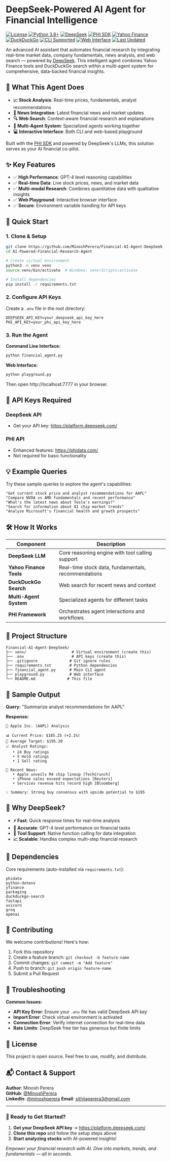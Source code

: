 # DeepSeek-Powered AI Agent for Financial Intelligence

[![License](https://img.shields.io/badge/License-MIT-yellow.svg)](https://opensource.org/licenses/MIT)
[![Python 3.8+](https://img.shields.io/badge/python-3.8+-blue.svg)](https://www.python.org/)
[![DeepSeek](https://img.shields.io/badge/DeepSeek-AI-blueviolet)](https://platform.deepseek.com/)
[![PHI SDK](https://img.shields.io/badge/PHI%20SDK-Orchestrator-green)](https://github.com/phidatahq/phidata)
[![Yahoo Finance](https://img.shields.io/badge/Yahoo%20Finance-Data-red)](https://finance.yahoo.com/)
[![DuckDuckGo](https://img.shields.io/badge/DuckDuckGo-Search-orange)](https://duckduckgo.com/)
[![CLI Supported](https://img.shields.io/badge/CLI-Supported-lightgrey)](#)
[![Web Interface](https://img.shields.io/badge/Web%20Playground-Available-brightgreen)](#)
[![Last Updated](https://img.shields.io/badge/Updated-June%202025-informational)](#)

An advanced AI assistant that automates financial research by integrating real-time market data, company fundamentals, news analysis, and web search — powered by [DeepSeek](https://platform.deepseek.com/). This intelligent agent combines Yahoo Finance tools and DuckDuckGo search within a multi-agent system for comprehensive, data-backed financial insights.

## 🎯 What This Agent Does

- **📈 Stock Analysis**: Real-time prices, fundamentals, analyst recommendations
- **📰 News Integration**: Latest financial news and market updates  
- **🔍 Web Search**: Context-aware financial research and explanations
- **🤝 Multi-Agent System**: Specialized agents working together
- **💻 Interactive Interface**: Both CLI and web-based playground

Built with the [PHI SDK](https://github.com/phidatahq/phidata) and powered by DeepSeek's LLMs, this solution serves as your AI financial co-pilot.

## ✨ Key Features

- ✅ **High Performance**: GPT-4 level reasoning capabilities
- ✅ **Real-time Data**: Live stock prices, news, and market data
- ✅ **Multi-modal Research**: Combines quantitative data with qualitative insights
- ✅ **Web Playground**: Interactive browser interface
- ✅ **Secure**: Environment variable handling for API keys

## 🚀 Quick Start

### 1. Clone & Setup
```bash
git clone https://github.com/MinoshPerera/Financial-AI-Agent-DeepSeek
cd AI-Powered-Financial-Research-Agent

# Create virtual environment
python3 -m venv venv
source venv/bin/activate  # Windows: venv\Scripts\activate

# Install dependencies
pip install -r requirements.txt
```

### 2. Configure API Keys
Create a `.env` file in the root directory:
```env
DEEPSEEK_API_KEY=your_deepseek_api_key_here
PHI_API_KEY=your_phi_api_key_here
```

### 3. Run the Agent
**Command Line Interface:**
```bash
python financial_agent.py
```

**Web Interface:**
```bash
python playground.py
```
Then open http://localhost:7777 in your browser.

## 🔑 API Keys Required

### DeepSeek API 
- Get your API key: https://platform.deepseek.com/

### PHI API
- Enhanced features: https://phidata.com/
- Not required for basic functionality

## 💡 Example Queries

Try these sample queries to explore the agent's capabilities:

```
"Get current stock price and analyst recommendations for AAPL"
"Compare NVDA vs AMD fundamentals and recent performance"
"What's the latest news about Tesla's earnings?"
"Search for information about AI chip market trends"
"Analyze Microsoft's financial health and growth prospects"
```

## 🛠️ How It Works

| Component | Description |
|-----------|-------------|
| **DeepSeek LLM** | Core reasoning engine with tool calling support |
| **Yahoo Finance Tools** | Real-time stock data, fundamentals, recommendations |
| **DuckDuckGo Search** | Web search for recent news and context |
| **Multi-Agent System** | Specialized agents for different tasks |
| **PHI Framework** | Orchestrates agent interactions and workflows |

## 📁 Project Structure

```
Financial-AI-Agent-DeepSeek/
├── venv/                    # Virtual environment (create this)
├── .env                     # API keys (create this)
├── .gitignore              # Git ignore rules
├── requirements.txt        # Python dependencies
├── financial_agent.py      # Main CLI agent
├── playground.py           # Web interface
└── README.md              # This file
```

## 🎨 Sample Output

**Query:** "Summarize analyst recommendations for AAPL"

**Response:**
```
🍎 Apple Inc. (AAPL) Analysis

📊 Current Price: $185.25 (+2.1%)
🎯 Average Target: $195.20
📈 Analyst Ratings:
   • 24 Buy ratings
   • 5 Hold ratings  
   • 1 Sell rating

📰 Recent News:
   • Apple unveils M4 chip lineup [TechCrunch]
   • iPhone sales exceed expectations [Reuters]
   • Services revenue hits record high [Bloomberg]

💡 Summary: Strong buy consensus with upside potential to $195
```

## 🧠 Why DeepSeek?

- **⚡ Fast**: Quick response times for real-time analysis  
- **🎯 Accurate**: GPT-4 level performance on financial tasks
- **🔧 Tool Support**: Native function calling for data integration
- **📈 Scalable**: Handles complex multi-step financial research

## 🔧 Dependencies

Core requirements (auto-installed via `requirements.txt`):
```
phidata 
python-dotenv
yfinance
packaging
duckduckgo-search
fastapi
uvicorn
groq
openai
```

## 🤝 Contributing

We welcome contributions! Here's how:

1. Fork this repository
2. Create a feature branch: `git checkout -b feature-name`
3. Commit changes: `git commit -m "Add feature"`
4. Push to branch: `git push origin feature-name`
5. Submit a Pull Request

## 🐛 Troubleshooting

**Common Issues:**

- **API Key Error**: Ensure your `.env` file has valid DeepSeek API key
- **Import Error**: Check virtual environment is activated
- **Connection Error**: Verify internet connection for real-time data
- **Rate Limits**: DeepSeek free tier has generous but finite limits

## 📄 License

This project is open source. Feel free to use, modify, and distribute.

## 📬 Contact & Support

**Author**: Minosh Perera  
**GitHub**: [@MinoshPerera](https://github.com/MinoshPerera/)  
**LinkedIn**: [@minoshperera](https://linkedin.com/in/minoshperera/) 
**Email**: sithijaperera3@gmail.com

---

### 🚀 Ready to Get Started?

1. **Get your DeepSeek API key** → https://platform.deepseek.com/
2. **Clone this repo** and follow the setup steps above
3. **Start analyzing stocks** with AI-powered insights!

*Empower your financial research with AI. Dive into markets, trends, and fundamentals — all in seconds.* 
